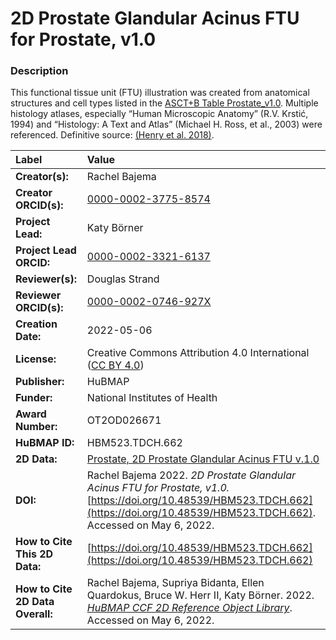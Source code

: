 # 2D Prostate Glandular Acinus FTU for Prostate, v1.0

### Description
This functional tissue unit (FTU) illustration was created from anatomical structures and cell types listed in the [ASCT+B Table Prostate_v1.0](https://doi.org/10.48539/HBM835.WCGP.479). Multiple histology atlases, especially “Human Microscopic Anatomy” (R.V. Krstić, 1994) and “Histology: A Text and Atlas” (Michael H. Ross, et al., 2003) were referenced. Definitive source: [(Henry et al. 2018)](https://doi.org/10.1016/j.celrep.2018.11.086).




| Label | Value |
| :------------- |:-------------|
| **Creator(s):** | Rachel Bajema |
| **Creator ORCID(s):** | [0000-0002-3775-8574](https://orcid.org/0000-0002-3775-8574) |
| **Project Lead:** | Katy B&ouml;rner |
| **Project Lead ORCID:** | [0000-0002-3321-6137](https://orcid.org/0000-0002-3321-6137) |
| **Reviewer(s):** | Douglas Strand |
| **Reviewer ORCID(s):** | [0000-0002-0746-927X](https://orcid.org/0000-0002-0746-927X) |
| **Creation Date:** | 2022-05-06 |
| **License:** | Creative Commons Attribution 4.0 International ([CC BY 4.0](https://creativecommons.org/licenses/by/4.0/)) |
| **Publisher:** | HuBMAP |
| **Funder:** | National Institutes of Health |
| **Award Number:** | OT2OD026671 |
| **HuBMAP ID:** | HBM523.TDCH.662 |
| **2D Data:** | [Prostate, 2D Prostate Glandular Acinus FTU v.1.0](https://hubmapconsortium.github.io/ccf-releases/v1.2/2d-ftu/prostate_glandular_acinus_prostate.svg) |
| **DOI:** | Rachel Bajema 2022. *2D Prostate Glandular Acinus FTU for Prostate, v1.0.* [https://doi.org/10.48539/HBM523.TDCH.662](https://doi.org/10.48539/HBM523.TDCH.662). Accessed on May 6, 2022. |
| **How to Cite This 2D Data:** | [https://doi.org/10.48539/HBM523.TDCH.662](https://doi.org/10.48539/HBM523.TDCH.662) |
| **How to Cite 2D Data Overall:** | Rachel Bajema, Supriya Bidanta, Ellen Quardokus,  Bruce W. Herr II, Katy Börner. 2022. [*HuBMAP CCF 2D Reference Object Library*](https://hubmapconsortium.github.io/ccf/pages/ccf-2d-reference-library.html). Accessed on May 6, 2022. |
